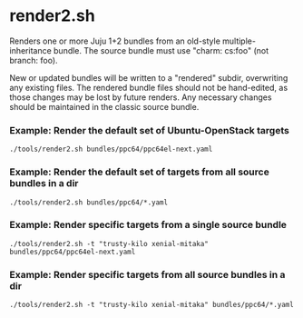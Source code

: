 render2.sh
===========================================================================
Renders one or more Juju 1+2 bundles from an old-style multiple-inheritance
bundle.  The source bundle must use "charm: cs:foo" (not branch: foo).

New or updated bundles will be written to a "rendered" subdir,
overwriting any existing files.  The rendered bundle files should not
be hand-edited, as those changes may be lost by future renders.  Any
necessary changes should be maintained in the classic source bundle.

### Example: Render the default set of Ubuntu-OpenStack targets
```
./tools/render2.sh bundles/ppc64/ppc64el-next.yaml
```

### Example: Render the default set of targets from all source bundles in a dir
```
./tools/render2.sh bundles/ppc64/*.yaml
```

### Example: Render specific targets from a single source bundle
```
./tools/render2.sh -t "trusty-kilo xenial-mitaka" bundles/ppc64/ppc64el-next.yaml
```

### Example: Render specific targets from all source bundles in a dir
```
./tools/render2.sh -t "trusty-kilo xenial-mitaka" bundles/ppc64/*.yaml
```

